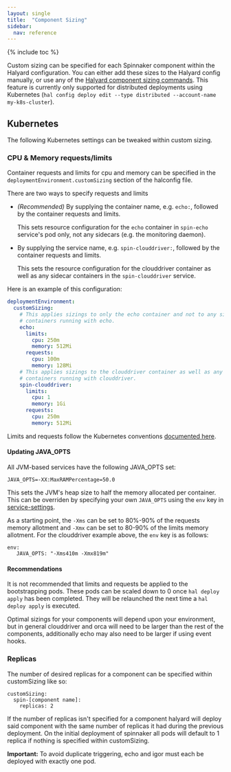 ```yaml
---
layout: single
title:  "Component Sizing"
sidebar:
  nav: reference
---
```


{% include toc %}


Custom sizing can be specified for each Spinnaker component within the Halyard configuration. You can either add these sizes to the Halyard config manually, or use any of the [Halyard component sizing commands](https://www.spinnaker.io/reference/halyard/commands/#hal-config-deploy-component-sizing). This feature is currently only supported for distributed deployments using Kubernetes (`hal config deploy edit --type distributed --account-name my-k8s-cluster`).

## Kubernetes
The following Kubernetes settings can be tweaked within custom sizing. 

### CPU & Memory requests/limits

Container requests and limits for cpu and memory can be specified in the `deploymentEnvironment.customSizing` section of the halconfig file. 

There are two ways to specify requests and limits

* _(Recommended)_ By supplying the container name, e.g. `echo:`, followed by the container requests and limits.

  This sets resource configuration for the `echo` container in `spin-echo` service's pod only, not any sidecars
  (e.g. the monitoring daemon).
   
* By supplying the service name, e.g. `spin-clouddriver:`, followed by the container requests and limits.

  This sets the resource configuration for the clouddriver container as well as any sidecar containers in the
  `spin-clouddriver` service.

Here is an example of this configuration:

```yaml
deploymentEnvironment:
  customSizing:
    # This applies sizings to only the echo container and not to any sidecar 
    # containers running with echo.
    echo:
      limits:
        cpu: 250m
        memory: 512Mi
      requests:
        cpu: 100m
        memory: 128Mi
    # This applies sizings to the clouddriver container as well as any sidecar 
    # containers running with clouddriver.
    spin-clouddriver:
      limits:
        cpu: 1
        memory: 1Gi
      requests:
        cpu: 250m
        memory: 512Mi
```

Limits and requests follow the Kubernetes conventions [documented here](https://kubernetes.io/docs/concepts/configuration/manage-compute-resources-container/).

#### Updating JAVA_OPTS

All JVM-based services have the following JAVA_OPTS set:

```
JAVA_OPTS=-XX:MaxRAMPercentage=50.0
```

This sets the JVM's heap size to half the memory allocated per container. This can be overriden by specifying your own `JAVA_OPTS` 
using the `env` key in [service-settings](/reference/halyard/custom/#tweakable-service-settings).

As a starting point, the `-Xms` can be set to 80%-90% of the requests memory allotment and `-Xmx` can be set to 80-90% of the limits memory allotment. For the clouddriver example above, the `env` key is as follows:

```
env:
   JAVA_OPTS: "-Xms410m -Xmx819m"
```

#### Recommendations

It is not recommended that limits and requests be applied to the bootstrapping pods. These pods can be scaled down to 0 once `hal deploy apply` has been completed. They will be relaunched the next time a `hal deploy apply` is executed.

Optimal sizings for your components will depend upon your environment, but in general clouddriver and orca will need to be larger than the rest of the components, additionally echo may also need to be larger if using event hooks.

### Replicas

The number of desired replicas for a component can be specified within customSizing like so:
```
customSizing:
  spin-[component name]:
    replicas: 2
```
If the number of replicas isn't specified for a component halyard will deploy said component with the same number of replicas it had during the previous deployment. On the initial deployment of spinnaker all pods will default to 1 replica if nothing is specified within customSizing.

__Important:__ To avoid duplicate triggering, echo and igor must each be deployed with exactly one pod.
